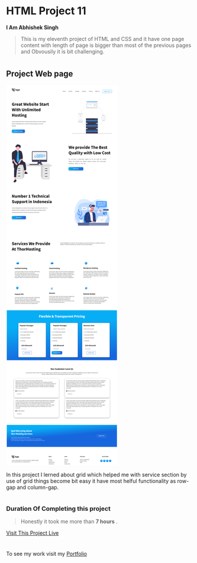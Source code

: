 # HTML Project 11
**I Am Abhishek Singh**
> This is my eleventh project of HTML and CSS and it have one page content with length of page is bigger than most of the previous pages and Obvousily it is bit challenging.

 #

## Project Web page

![Project 11 Image](eleven.png)

In this project I lerned about grid which helped me with service section by use of grid things become bit easy it have most helful functionality as row-gap and column-gap.

#

### Duration Of Completing this project
> Honestly it took me more than **7 hours** .

[Visit This Project Live](https://abhi-project-11.netlify.app/)


#

To see my work visit my [Portfolio](https://portfolio-of-abhishek.netlify.app)

